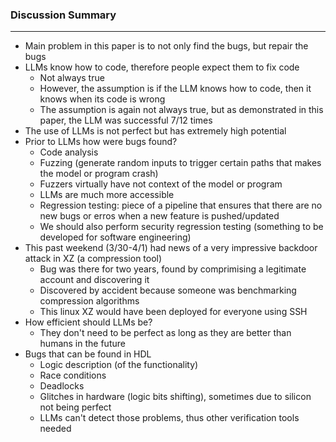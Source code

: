 ### Discussion Summary

---
- Main problem in this paper is to not only find the bugs, but repair the bugs
- LLMs know how to code, therefore people expect them to fix code
  - Not always true
  - However, the assumption is if the LLM knows how to code, then it knows when its code is wrong
  - The assumption is again not always true, but as demonstrated in this paper, the LLM was successful 7/12 times
- The use of LLMs is not perfect but has extremely high potential
- Prior to LLMs how were bugs found?
  - Code analysis
  - Fuzzing (generate random inputs to trigger certain paths that makes the model or program crash)
  - Fuzzers virtually have not context of the model or program
  - LLMs are much more accessible
  - Regression testing: piece of a pipeline that ensures that there are no new bugs or erros when a new feature is pushed/updated
  - We should also perform security regression testing (something to be developed for software engineering)
- This past weekend (3/30-4/1) had news of a very impressive backdoor attack in XZ (a compression tool)
  - Bug was there for two years, found by comprimising a legitimate account and discovering it
  - Discovered by accident because someone was benchmarking compression algorithms
  - This linux XZ would have been deployed for everyone using SSH
- How efficient should LLMs be?
  - They don't need to be perfect as long as they are better than humans in the future
- Bugs that can be found in HDL
  - Logic description (of the functionality)
  - Race conditions
  - Deadlocks
  - Glitches in hardware (logic bits shifting), sometimes due to silicon not being perfect
  - LLMs can't detect those problems, thus other verification tools needed
